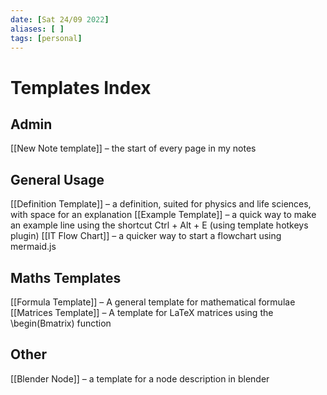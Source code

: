 ```yaml
---
date: [Sat 24/09 2022]
aliases: [ ]
tags: [personal]
---
```

# Templates Index
## Admin
[[New Note template]] – the start of every page in my notes

## General Usage
[[Definition Template]] – a definition, suited for physics and life sciences, with space for an explanation
[[Example Template]] – a quick way to make an example line using the shortcut Ctrl + Alt + E (using template hotkeys plugin)
[[IT Flow Chart]] – a quicker way to start a flowchart using mermaid.js

## Maths Templates
[[Formula Template]] – A general template for mathematical formulae
[[Matrices Template]] – A template for LaTeX matrices using the \begin(Bmatrix) function

## Other 
[[Blender Node]] – a template for a node description in blender
